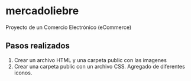 # mercadoliebre
Proyecto de un Comercio Electrónico (eCommerce)

## Pasos realizados
1. Crear un archivo HTML y una carpeta public con las imagenes
2. Crear una carpeta public con un archivo CSS. Agregado de diferentes iconos.
